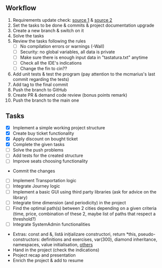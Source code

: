 ## Workflow
1. Requirements update check: [source 1](https://github.com/Ionnier/poo/tree/main) & [source 2](https://github.com/Ionnier/oop-template)
2. Set the tasks to be done & commits & project documentation upgrade
3. Create a new branch & switch on it
4. Solve the tasks
5. Review the tasks following the rules
    - [ ] No compilation errors or warnings (-Wall)
    - [ ] Security: no global variables, all data is private
    - [ ] Make sure there is enough input data in "tastatura.txt" anytime
    - [ ] Check all the IDE's indications
    - [ ] Change the fin to cin??
6. Add unit tests & test the program (pay attention to the mcmarius's last commit regarding the tests)
7. Add tag to the final commit
8. Push the branch to GitHub
9. Create PR & demand code review (bonus points remark)
10. Push the branch to the main one

## Tasks
- [x] Implement a simple working project structure
- [x] Create buy ticket functionality
- [x] Apply discount on bought ticket
- [x] Complete the given tasks
- [ ] Solve the push problems
- [ ] Add tests for the created structure
- [ ] Improve seats choosing functionality
- Commit the changes
- [ ] Implement Transportation logic
- [ ] Integrate Journey logic
- [ ] Implement a basic GUI using third party libraries (ask for advice on the library)
- [ ] Integrate time dimension (and periodicity) in the project
- [ ] Find the optimal path(s) between 2 cities depending on a given criteria (time, price, combination of these 2, maybe list of paths that respect a threshold?)
- [ ] Integrate SystemAdmin functionalities
- Extras: const and &, listă inițializare constructori, return *this, pseudo-constructors: definitions and exercises, var(300), diamond inheritance, namespaces, value initialisation, [others](https://github.com/Ionnier/poo/blob/main/labs/L02/README.md)
- Hand in the project (check the indications)
- Project recap and presentation
- Enrich the project & add to resume

